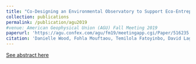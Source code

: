 ```yaml
---
title: "Co-Designing an Environmental Observatory to Support Eco-Entrepreneurship in Benin"
collection: publications
permalink: /publication/agu2019
#venue: American Geophysical Union (AGU) Fall Meeting 2019
paperurl: 'https://agu.confex.com/agu/fm19/meetingapp.cgi/Paper/516235'
citation: 'Danielle Wood, Fohla Mouftaou, Temilola Fatoyinbo, David Lagomasino, Ufuoma Ovienmhada, Eric Ashcroft, Lelia Hampton, Lisa Orii, TojumiOluwa Adegboyega, Anisha Nakagawa and Julliet Wanyiri.'
---
```


[See abstract here](https://agu.confex.com/agu/fm19/meetingapp.cgi/Paper/516235)
